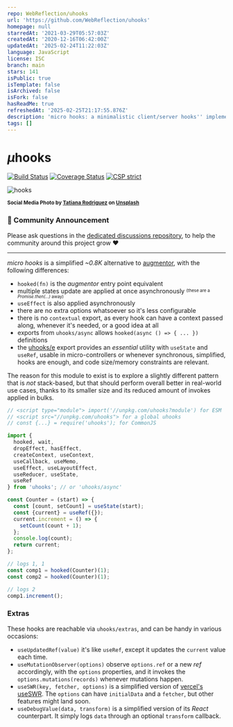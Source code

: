 ```yaml
---
repo: WebReflection/uhooks
url: 'https://github.com/WebReflection/uhooks'
homepage: null
starredAt: '2021-03-29T05:57:03Z'
createdAt: '2020-12-16T06:42:00Z'
updatedAt: '2025-02-24T11:22:03Z'
language: JavaScript
license: ISC
branch: main
stars: 141
isPublic: true
isTemplate: false
isArchived: false
isFork: false
hasReadMe: true
refreshedAt: '2025-02-25T21:17:55.876Z'
description: 'micro hooks: a minimalistic client/server hooks'' implementation'
tags: []
---
```


# <em>µ</em>hooks

[![Build Status](https://travis-ci.com/WebReflection/uhooks.svg?branch=main)](https://travis-ci.com/WebReflection/uhooks) [![Coverage Status](https://coveralls.io/repos/github/WebReflection/uhooks/badge.svg?branch=main)](https://coveralls.io/github/WebReflection/uhooks?branch=main) [![CSP strict](https://webreflection.github.io/csp/strict.svg)](https://webreflection.github.io/csp/#-csp-strict)

![hooks](./uhooks.jpg)

<sup>**Social Media Photo by [Tatiana Rodriguez](https://unsplash.com/@tata186) on [Unsplash](https://unsplash.com/)**</sup>

### 📣 Community Announcement

Please ask questions in the [dedicated discussions repository](https://github.com/WebReflection/discussions), to help the community around this project grow ♥

---

_micro hooks_ is a simplified _~0.8K_ alternative to [augmentor](https://github.com/WebReflection/augmentor#readme), with the following differences:

  * `hooked(fn)` is the *augmentor* entry point equivalent
  * multiple states update are applied at once asynchronously <sup><sub>(these are a *Promise.then(...)* away)</sub><sup>
  * `useEffect` is also applied asynchronously
  * there are no extra options whatsoever so it's less configurable
  * there is no `contextual` export, as every hook can have a context passed along, whenever it's needed, or a good idea at all
  * exports from `uhooks/async` allows `hooked(async () => { ... })` definitions
  * the [uhooks/e](./esm/e.js) export provides an *essential* utility with `useState` and `useRef`, usable in micro-controllers or whenever synchronous, simplified, hooks are enough, and code size/memory constraints are relevant.

The reason for this module to exist is to explore a slightly different pattern that is *not* stack-based, but that should perform overall better in real-world use cases, thanks to its smaller size and its reduced amount of invokes applied in bulks.

```js
// <script type="module"> import('//unpkg.com/uhooks?module') for ESM
// <script src="//unpkg.com/uhooks"> for a global uhooks
// const {...} = require('uhooks'); for CommonJS

import {
  hooked, wait,
  dropEffect, hasEffect,
  createContext, useContext,
  useCallback, useMemo,
  useEffect, useLayoutEffect,
  useReducer, useState,
  useRef
} from 'uhooks'; // or 'uhooks/async'

const Counter = (start) => {
  const [count, setCount] = useState(start);
  const {current} = useRef({});
  current.increment = () => {
    setCount(count + 1);
  };
  console.log(count);
  return current;
};

// logs 1, 1
const comp1 = hooked(Counter)(1);
const comp2 = hooked(Counter)(1);

// logs 2
comp1.increment();
```

### Extras

These hooks are reachable via `uhooks/extras`, and can be handy in various occasions:

  * `useUpdatedRef(value)` it's like `useRef`, except it updates the `current` value each time.
  * `useMutationObserver(options)` observe `options.ref` or a new *ref* accordingly, with the `options` properties, and it invokes the `options.mutations(records)` whenever mutations happen.
  * `useSWR(key, fetcher, options)` is a simplified version of [vercel's useSWR](https://github.com/vercel/swr). The `options` can have `initialData` and a `fetcher`, but other features might land soon.
  * `useDebugValue(data, transform)` is a simplified version of its *React* counterpart. It simply logs `data` through an optional `transform` callback.
